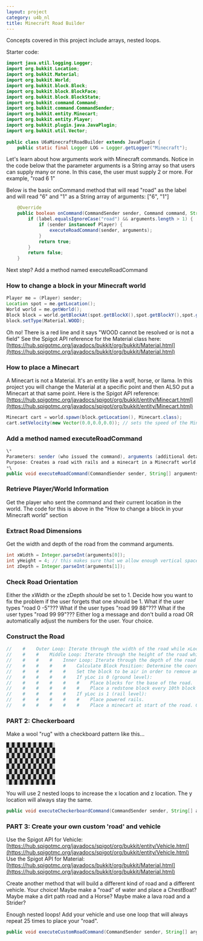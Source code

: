 ```yaml
---
layout: project
category: u4b_nl
title: Minecraft Road Builder
---
```



Concepts covered in this project include arrays, nested loops.


Starter code:
```Java
import java.util.logging.Logger;
import org.bukkit.Location;
import org.bukkit.Material;
import org.bukkit.World;
import org.bukkit.block.Block;
import org.bukkit.block.BlockFace;
import org.bukkit.block.BlockState;
import org.bukkit.command.Command;
import org.bukkit.command.CommandSender;
import org.bukkit.entity.Minecart;
import org.bukkit.entity.Player;
import org.bukkit.plugin.java.JavaPlugin;
import org.bukkit.util.Vector;
 
public class U6aMinecraftRoadBuilder extends JavaPlugin {
    public static final Logger LOG = Logger.getLogger("Minecraft");


```


Let's learn about how arguments work with Minecraft commands. Notice in the code below that the parameter arguments is a String array so that users can supply many or none. In this case, the user must supply 2 or more. For example, "road 6 1"

Below is the basic onCommand method that will read "road" as the label and will read "6" and "1" as a String array of arguments: ["6", "1"]

```Java
    @Override
    public boolean onCommand(CommandSender sender, Command command, String label, String[] arguments) {
        if (label.equalsIgnoreCase("road") && arguments.length > 1) {
            if (sender instanceof Player) {
                executeRoadCommand(sender, arguments);
            }
            return true;
        }
        return false;
    }
```

Next step? Add a method named executeRoadCommand

### How to change a block in your Minecraft world
```Java
Player me = (Player) sender;
Location spot = me.getLocation();
World world = me.getWorld();
Block block = world.getBlockAt(spot.getBlockX(),spot.getBlockY(),spot.getBlockZ());
block.setType(Material.WOOD);
```

Oh no! There is a red line and it says "WOOD cannot be resolved or is not a field" See the Spigot API reference for the Material class here: [https://hub.spigotmc.org/javadocs/bukkit/org/bukkit/Material.html](https://hub.spigotmc.org/javadocs/bukkit/org/bukkit/Material.html)


### How to place a Minecart
A Minecart is not a Material. It's an entity like a wolf, horse, or llama. In this project you will change the Material at a specific point and then ALSO put a Minecart at that same point. Here is the Spigot API reference: [https://hub.spigotmc.org/javadocs/spigot/org/bukkit/entity/Minecart.html](https://hub.spigotmc.org/javadocs/spigot/org/bukkit/entity/Minecart.html)
```Java
Minecart cart = world.spawn(block.getLocation(), Minecart.class);
cart.setVelocity(new Vector(0.0,0.0,0.0)); // sets the speed of the Minecart
```



### Add a method named executeRoadCommand
```Java
\*
Parameters: sender (who issued the command), arguments (additional details for the command)
Purpose: Creates a road with rails and a minecart in a Minecraft world.
*\
public void executeRoadCommand(CommandSender sender, String[] arguments) 
```

### Retrieve Player/World Information
Get the player who sent the command and their current location in the world. The code for this is above in the "How to change a block in your Minecraft world" section

### Extract Road Dimensions
Get the width and depth of the road from the command arguments.
```Java
int xWidth = Integer.parseInt(arguments[0]);
int yHeight = 4; // this makes sure that we allow enough vertical space for tunnels
int zDepth = Integer.parseInt(arguments[1]);
```

### Check Road Orientation
Either the xWidth or the zDepth *should* be set to 1. Decide how you want to fix the problem if the user forgets that one should be 1. What if the user types "road 0 -5"??? What if the user types "road 99 88"??? What if the user types "road 99 99"??? Either log a message and don't build a road OR automatically adjust the numbers for the user. Your choice.


### Construct the Road
```Java
//    #    Outer Loop: Iterate through the width of the road while xLoc < xWidth
//    #    #    Middle Loop: Iterate through the height of the road while yLoc < yHeight
//    #    #    #    Inner Loop: Iterate through the depth of the road while zLoc < zDepth
//    #    #    #    #    Calculate Block Position: Determine the coordinates of the current block to be modified within the road's dimensions. The code for this is above in the "How to change a block in your Minecraft world" section. NOTE: Don't forget to add xLoc to spot.getBlockX(), add yLoc to spot.getBlockY(), etc.
//    #    #    #    #    Set the block to be air in order to remove anything already there.
//    #    #    #    #    If yLoc is 0 (ground level):
//    #    #    #    #    #    Place blocks for the base of the road.
//    #    #    #    #    #    Place a redstone block every 10th block for power.
//    #    #    #    #    If yLoc is 1 (rail level):
//    #    #    #    #    #    Place powered rails.
//    #    #    #    #    #    Place a minecart at start of the road. Can be placed with rail.
```

### PART 2: Checkerboard

Make a wool "rug" with a checkboard pattern like this...
```
█░█░█░█░█░█░█░█░█░
░█░█░█░█░█░█░█░█░█
█░█░█░█░█░█░█░█░█░
░█░█░█░█░█░█░█░█░█
█░█░█░█░█░█░█░█░█░
░█░█░█░█░█░█░█░█░█
█░█░█░█░█░█░█░█░█░
░█░█░█░█░█░█░█░█░█
```

You will use 2 nested loops to increase the x location and z location. The y location will always stay the same.

```Java
public void executeCheckerboardCommand(CommandSender sender, String[] arguments) 
```




### PART 3: Create your own custom 'road' and vehicle

Use the Spigot API for Vehicle: [https://hub.spigotmc.org/javadocs/spigot/org/bukkit/entity/Vehicle.html](https://hub.spigotmc.org/javadocs/spigot/org/bukkit/entity/Vehicle.html)
Use the Spigot API for Material: [https://hub.spigotmc.org/javadocs/bukkit/org/bukkit/Material.html](https://hub.spigotmc.org/javadocs/bukkit/org/bukkit/Material.html)

Create another method that will build a different kind of road and a different vehicle. Your choice! Maybe make a "road" of water and place a ChestBoat? Maybe make a dirt path road and a Horse? Maybe make a lava road and a Strider?

Enough nested loops! Add your vehicle and use one loop that will always repeat 25 times to place your "road".

```Java
public void executeCustomRoadCommand(CommandSender sender, String[] arguments) 
```
